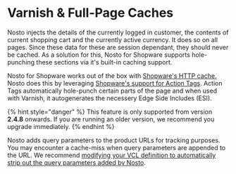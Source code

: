 # Varnish & Full-Page Caches

Nosto injects the details of the currently logged in customer, the contents of current shopping cart and the currently active currency. It does so on all pages. Since these data for these are session dependant, they should never be cached. As a solution for this, Nosto for Shopware supports hole-punching these sections via it's built-in caching support.

  
Nosto for Shopware works out of the box with [Shopware's HTTP cache.](https://developers.shopware.com/developers-guide/http-cache/) Nosto does this by leveraging [Shopware's support for Action Tags](https://developers.shopware.com/blog/2016/07/11/on-action-tags/). Action Tags automatically hole-punch certain parts of the page and when used with Varnish, it autogenerates the necessery Edge Side Includes \(ESI\). 

{% hint style="danger" %}
This feature is only supported from version **2.4.8** onwards. If you are running an older version, we recommend you upgrade immediately.
{% endhint %}

Nosto adds query parameters to the product URLs for tracking purposes. You may encounter a cache-miss when query parameters are appended to the URL. We recommend [modifying your VCL definition to automatically strip out the query parameters added by Nosto](https://help.nosto.com/manuals/how-can-i-exclude-the-nosto-query-parameter-from-my-varnish-vcl-rules).

